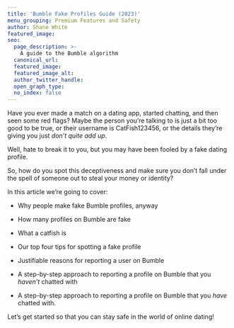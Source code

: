 ```yaml
---
title: 'Bumble Fake Profiles Guide (2023)'
menu_grouping: Premium Features and Safety
author: Shane White
featured_image:
seo:
  page_description: >-
    A guide to the Bumble algorithm
  canonical_url:
  featured_image:
  featured_image_alt:
  author_twitter_handle:
  open_graph_type:
  no_index: false
---
```


<p>Have you ever made a match on a dating app, started chatting, and then seen some red flags? Maybe the person you&rsquo;re talking to is just a bit too good to be true, or their username is CatFish123456, or the details they&rsquo;re giving you just <em>don&rsquo;t quite add up</em>.</p>
<p></p>
<p>Well, hate to break it to you, but you may have been fooled by a fake dating profile.</p>
<p></p>
<p>So, how do you spot this deceptiveness and make sure you don&rsquo;t fall under the spell of someone out to steal your money or identity?</p>
<p></p>
<p>In this article we&rsquo;re going to cover:</p>
<p></p>
<ul>
<li>
<p>Why people make fake Bumble profiles, anyway</p>
</li>
<li>
<p>How many profiles on Bumble are fake</p>
</li>
<li>
<p>What a catfish is</p>
</li>
<li>
<p>Our top four tips for spotting a fake profile</p>
</li>
<li>
<p>Justifiable reasons for reporting a user on Bumble</p>
</li>
<li>
<p>A step-by-step approach to reporting a profile on Bumble that you <em>haven&rsquo;t</em> chatted with</p>
</li>
<li>
<p>A step-by-step approach to reporting a profile on Bumble that you <em>have</em> chatted with.</p>
</li>
</ul>
<p></p>
<p>Let&rsquo;s get started so that you can stay safe in the world of online dating!</p>
